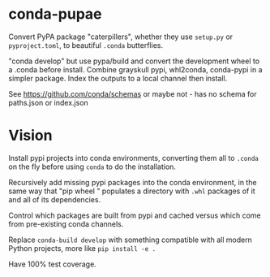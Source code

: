 conda-pupae
===========

Convert PyPA package "caterpillers", whether they use `setup.py` or
`pyproject.toml`, to beautiful `.conda` butterflies.

"conda develop" but use pypa/build and convert the development wheel to a .conda
before install. Combine grayskull pypi, whl2conda, conda-pypi in a simpler
package. Index the outputs to a local channel then install.

See https://github.com/conda/schemas or maybe not - has no schema for paths.json
or index.json

Vision
======

Install pypi projects into conda environments, converting them all to `.conda`
on the fly before using `conda` to do the installation.

Recursively add missing pypi packages into the conda environment, in the same
way that "pip wheel <package>" populates a directory with `.whl` packages of it
and all of its dependencies.

Control which packages are built from pypi and cached versus which come from
pre-existing conda channels.

Replace `conda-build develop` with something compatible with all modern Python
projects, more like `pip install -e .`

Have 100% test coverage.